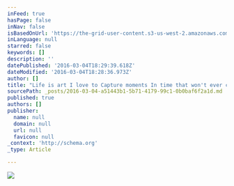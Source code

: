 ```yaml
---
inFeed: true
hasPage: false
inNav: false
isBasedOnUrl: 'https://the-grid-user-content.s3-us-west-2.amazonaws.com/5b74de8c-7cbd-4861-af7e-5b2c274f231d.png'
inLanguage: null
starred: false
keywords: []
description: ''
datePublished: '2016-03-04T18:29:39.618Z'
dateModified: '2016-03-04T18:28:36.973Z'
author: []
title: "Life is art I love to Capture moments In time that won't ever come back"
sourcePath: _posts/2016-03-04-a51443b1-5b71-4179-99c1-0b0baf6f2a1d.md
published: true
authors: []
publisher:
  name: null
  domain: null
  url: null
  favicon: null
_context: 'http://schema.org'
_type: Article

---
```

![](https://s3-us-west-2.amazonaws.com/the-grid-img/p/f1dfd9d15e777e637da936b1c5d444ffb28d00df.png)